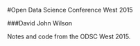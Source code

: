 #Open Data Science Conference West 2015

###David John Wilson

Notes and code from the ODSC West 2015.